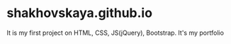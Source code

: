 # shakhovskaya.github.io
It is my first project on HTML, CSS, JS(jQuery), Bootstrap.
It's my portfolio
